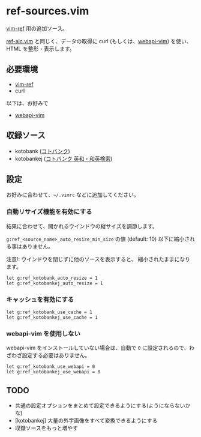 ref-sources.vim
===============

[vim-ref][git:vim-ref] 用の追加ソース。

[ref-alc.vim][git:ref-alc.vim] と同じく、データの取得に curl
(もしくは、[webapi-vim][git:webapi-vim]) を使い、HTML を整形・表示します。

[git:vim-ref]:      https://github.com/thinca/vim-ref
[git:ref-alc.vim]:  https://github.com/mojako/ref-alc.vim
[git:webapi-vim]:   https://github.com/mattn/webapi-vim

必要環境
--------

* [vim-ref][git:vim-ref]
* curl

以下は、お好みで

* [webapi-vim][git:webapi-vim]

収録ソース
----------

* kotobank ([コトバンク](http://kotobank.jp/))
* kotobankej ([コトバンク 英和・和英検索](http://kotobank.jp/))

設定
----

お好みに合わせて、`~/.vimrc` などに追加してください。

### 自動リサイズ機能を有効にする

結果に合わせて、開かれるウインドウの縦サイズを調節します。

`g:ref_<source_name>_auto_resize_min_size` の値 (default: 10)
以下に縮小される事はありません。

注意!: ウインドウを閉じずに他のソースを表示すると、
縮小されたままになります。

```vim
let g:ref_kotobank_auto_resize = 1
let g:ref_kotobankej_auto_resize = 1
```

### キャッシュを有効にする

```vim
let g:ref_kotobank_use_cache = 1
let g:ref_kotobankej_use_cache = 1
```

### webapi-vim を使用しない

webapi-vim をインストールしていない場合は、自動で `0`
に設定されるので、わざわざ設定する必要はありません。

```vim
let g:ref_kotobank_use_webapi = 0
let g:ref_kotobankej_use_webapi = 0
```

TODO
----

* 共通の設定オプションをまとめて設定できるようにする(ようにならないかな)
* [kotobankej] 大量の外字画像をすべて変換できるようにする
* 収録ソースをもっと増やす
